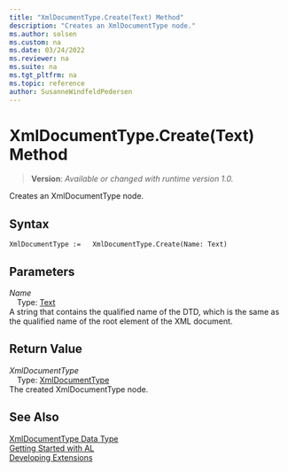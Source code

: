 ```yaml
---
title: "XmlDocumentType.Create(Text) Method"
description: "Creates an XmlDocumentType node."
ms.author: solsen
ms.custom: na
ms.date: 03/24/2022
ms.reviewer: na
ms.suite: na
ms.tgt_pltfrm: na
ms.topic: reference
author: SusanneWindfeldPedersen
---
```

[//]: # (START>DO_NOT_EDIT)
[//]: # (IMPORTANT:Do not edit any of the content between here and the END>DO_NOT_EDIT.)
[//]: # (Any modifications should be made in the .xml files in the ModernDev repo.)
# XmlDocumentType.Create(Text) Method
> **Version**: _Available or changed with runtime version 1.0._

Creates an XmlDocumentType node.


## Syntax
```AL
XmlDocumentType :=   XmlDocumentType.Create(Name: Text)
```
## Parameters
*Name*  
&emsp;Type: [Text](../text/text-data-type.md)  
A string that contains the qualified name of the DTD, which is the same as the qualified name of the root element of the XML document.  


## Return Value
*XmlDocumentType*  
&emsp;Type: [XmlDocumentType](xmldocumenttype-data-type.md)  
The created XmlDocumentType node.


[//]: # (IMPORTANT: END>DO_NOT_EDIT)
## See Also
[XmlDocumentType Data Type](xmldocumenttype-data-type.md)  
[Getting Started with AL](../../devenv-get-started.md)  
[Developing Extensions](../../devenv-dev-overview.md)